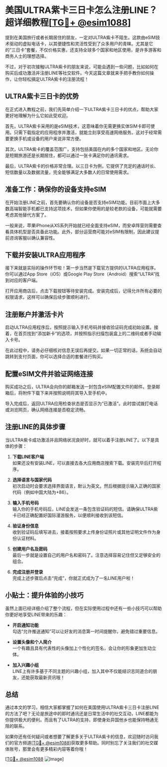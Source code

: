 # 美国ULTRA紫卡三日卡怎么注册LINE？超详细教程[[TG💪+ @esim1088](https://t.me/s/esim1088)]

提到在美国旅行或者长期居住的朋友，一定对ULTRA紫卡不陌生。这款由eSIM技术驱动的虚拟电话卡，以其便捷性和灵活性受到了众多用户的青睐。尤其是它的“三日卡”套餐，不仅价格实惠，还支持全球多个国家和地区使用，是许多游客和商务人士的理想选择。

不过，对于初次接触ULTRA紫卡的朋友来说，可能会遇到一些问题，比如如何在购买后成功激活并注册LINE等社交软件。今天这篇文章就来手把手教你如何操作，让你轻松搞定ULTRA紫卡的注册流程！

## ULTRA紫卡三日卡的优势

在正式进入教程之前，我们先简单介绍一下ULTRA紫卡三日卡的优点，帮助大家更好地理解为什么它如此受欢迎。

首先，ULTRA紫卡采用的是eSIM技术，这意味着你无需更换实体SIM卡即可使用。只需下载指定的应用程序并激活，就能立刻享受高速网络服务。这对于经常需要更换手机或设备的用户来说非常方便。

其次，ULTRA紫卡的覆盖范围广，支持包括美国在内的多个国家和地区。无论你是短期旅游还是长期居住，都可以通过一张卡满足你的通讯需求。

最后，ULTRA紫卡的价格非常合理。以三日卡为例，它提供了充足的通话时长、短信数量以及数据流量，完全能够满足大多数人的日常使用需求。

## 准备工作：确保你的设备支持eSIM

在开始注册LINE之前，首先要确认你的设备是否支持eSIM功能。目前市面上大多数高端智能手机都已支持这项技术，但如果你使用的是较老款的设备，可能就需要考虑其他替代方案了。

一般来说，苹果iPhone从XS系列开始就已经全面支持eSIM，而安卓阵营则需要查看具体机型是否具备此功能。此外，部分运营商可能对eSIM有限制，因此建议提前咨询客服以确认兼容性。

## 下载并安装ULTRA应用程序

接下来就是实际的操作环节啦！第一步当然是下载官方提供的ULTRA应用程序。你可以通过App Store（iOS）或Google Play Store（Android）搜索“ULTRA”找到对应的客户端。

打开应用商店后，点击下载按钮等待安装完成。安装完成后，记得允许所有必要的权限请求，这样可以确保后续步骤顺利进行。

## 注册账户并激活卡片

启动ULTRA应用程序后，按照提示输入手机号码并接收验证码完成初始设置。接着，在首页找到“添加新卡”的选项，并按照指示扫描包装盒上的二维码或者手动输入卡号。

在此过程中，请务必仔细核对信息无误后再提交。如果一切正常的话，系统会自动跳转到支付页面，你可以选择合适的套餐进行购买。

## 配置eSIM文件并验证网络连接

购买成功之后，ULTRA会向你的邮箱发送一封包含eSIM配置文件的邮件。登录邮箱后，将附件下载下来并按照说明将其导入至手机中。

导入完成后，返回ULTRA应用检查状态是否显示为“已激活”。此时尝试拨打电话或浏览网页，确认网络连接是否稳定流畅。

## 注册LINE的具体步骤

当ULTRA紫卡成功激活并且网络状况良好时，就可以着手注册LINE了。以下是具体的步骤：

1. **下载LINE客户端**  
   如果还没有安装LINE，可以直接去各大应用商店搜索下载。安装完毕后打开程序。

2. **选择语言与国家代码**  
   初次启动时会要求选择界面语言，默认为英文。然后根据提示输入正确的国家代码（例如中国大陆为+86）。

3. **输入手机号码**  
   输入你的手机号码后，LINE会发送一条包含验证码的短信。请确保ULTRA紫卡已经正确配置好国际漫游服务，以便顺利接收到该短信。

4. **验证身份信息**  
   收到验证码后填写进去，接着按照要求上传身份证照片或其他证明文件作为身份认证材料。

5. **创建用户名及密码**  
   最后一步就是设置自己的用户名和密码了。注意选择容易记住但又足够安全的组合。

6. **完成注册并登录**  
   完成上述步骤后点击“完成”，你就正式成为了一名LINE用户啦！

## 小贴士：提升体验的小技巧

虽然上面已经详细介绍了整个流程，但在实际使用过程中还有一些小技巧可以帮助你更好地享受LINE带来的乐趣：

- **开启通知功能**  
  勾选“允许推送通知”可以让好友的消息第一时间提醒你，避免错过重要信息。
  
- **设置头像和个人简介**  
  一个有趣且具有代表性的头像加上个性化的签名，会让你的形象更加生动立体。
  
- **加入兴趣小组**  
  LINE上有许多基于不同主题的兴趣小组，加入其中不仅能结识志同道合的朋友，还能获取最新资讯哦！

## 总结

通过本文的学习，相信大家都掌握了如何在美国使用ULTRA紫卡三日卡注册LINE的方法了吧？无论是旅途中的即时通讯还是日常生活中的社交互动，LINE都能为你提供极大的便利。而且有了ULTRA的支持，即使身处异国他乡也能保持畅通无阻的联系。

如果你还有任何疑问或者想要了解更多关于ULTRA紫卡的信息，欢迎随时访问我们的官方频道[[TG💪+ @esim1088](https://t.me/s/esim1088)]获取更多帮助。同时别忘了关注我们的社交媒体账号，那里会有更多精彩内容等着你哦！

[[TG💪+ @esim1088](https://t.me/s/esim1088) ![Image](https://i.postimg.cc/4NQfJmqS/Snipaste-2025-05-13-00-14-12.png)]